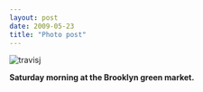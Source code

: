 ```yaml
---
layout: post
date: 2009-05-23
title: "Photo post"
---
```

![travisj](/images/9fc80a0d49d3324d2cf083ab3e9c7ab2f7ed744861c2052d0e406a4b3025ec6c.jpg)

<b>Saturday morning at the Brooklyn green market.</b>